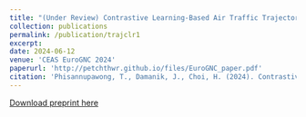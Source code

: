 ```yaml
---
title: "(Under Review) Contrastive Learning-Based Air Traffic Trajectory Representation: A Case Study on Incheon International Airport"
collection: publications
permalink: /publication/trajclr1
excerpt:
date: 2024-06-12
venue: 'CEAS EuroGNC 2024'
paperurl: 'http://petchthwr.github.io/files/EuroGNC_paper.pdf'
citation: 'Phisannupawong, T., Damanik, J., Choi, H. (2024). Contrastive Learning-Based Air Traffic Trajectory Representation: A Case Study on Incheon International Airport. (Under Review) EuroGNC2024.'
---
```

[Download preprint here](http://petchthwr.github.io/files/EuroGNC_paper.pdf)